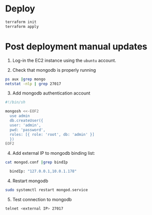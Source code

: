 # Deploy

```sh
terraform init
terraform apply
```

# Post deployment manual updates

1. Log-in the EC2 instance using the `ubuntu` account.

2. Check that mongodb is properly running

```sh
ps aux |grep mongo
netstat -nlp | grep 27017
```

3. Add mongodb authentication account

```sh
#!/bin/sh

mongosh <<-EOF2
  use admin
  db.createUser({
  user: 'admin',
  pwd: 'password',
  roles: [{ role: 'root', db: 'admin' }]
  })
EOF2
```

4. Add external IP to mongodb binding list:

```sh
cat mongod.conf |grep bindIp

  bindIp: "127.0.0.1,10.0.1.178"
```

4. Restart mongodb

```sh
sudo systemctl restart mongod.service
```

5. Test connection to mongodb

```sh
telnet <external IP> 27017
```
